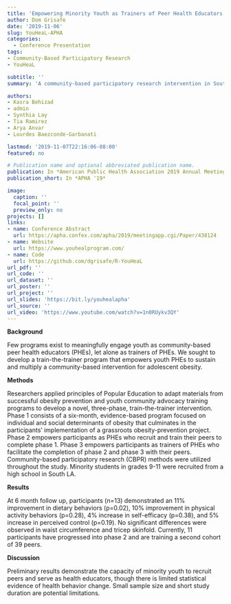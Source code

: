 ```yaml
---
title: 'Empowering Minority Youth as Trainers of Peer Health Educators for the Prevention of Childhood Obesity: A Community-Based Intervention in South Los Angeles'
author: Dom Grisafe
date: '2019-11-06'
slug: YouHeaL-APHA
categories:
  - Conference Presentation
tags:
- Community-Based Participatory Research
- YouHeaL

subtitle: ''
summary: 'A community-based participatory research intervention in South Los Angeles to empower high school students to develop healthy nutrition and exercise habits. Effect sizes of preliminary results were small, but in expected directions. Data collection will continue through 2022.'

authors:
- Kasra Behizad
- admin
- Synthia Lay
- Tia Ramirez
- Arya Anvar
- Lourdes Baezconde-Garbanati

lastmod: '2019-11-07T22:16:06-08:00'
featured: no

# Publication name and optional abbreviated publication name.
publication: In *American Public Health Association 2019 Annual Meeting and Expo*
publication_short: In *APHA '19*

image:
  caption: ''
  focal_point: ''
  preview_only: no
projects: []
links:
- name: Conference Abstract
  url: https://apha.confex.com/apha/2019/meetingapp.cgi/Paper/438124
- name: Website
  url: https://www.youhealprogram.com/
- name: Code
  url: https://github.com/dgrisafe/R-YouHeaL
url_pdf: ''
url_code: ''
url_dataset: ''
url_poster: ''
url_project: ''
url_slides: 'https://bit.ly/youhealapha'
url_source: ''
url_video: 'https://www.youtube.com/watch?v=1n0RUykv3QY'
---
```


**Background**  

Few programs exist to meaningfully engage youth as community-based peer health educators (PHEs), let alone as trainers of PHEs. We sought to develop a train-the-trainer program that empowers youth PHEs to sustain and multiply a community-based intervention for adolescent obesity.

**Methods**  

Researchers applied principles of Popular Education to adapt materials from successful obesity prevention and youth community advocacy training programs to develop a novel, three-phase, train-the-trainer intervention. Phase 1 consists of a six-month, evidence-based program focused on individual and social determinants of obesity that culminates in the participants’ implementation of a grassroots obesity-prevention project. Phase 2 empowers participants as PHEs who recruit and train their peers to complete phase 1. Phase 3 empowers participants as trainers of PHEs who facilitate the completion of phase 2 and phase 3 with their peers. Community-based participatory research (CBPR) methods were utilized throughout the study. Minority students in grades 9-11 were recruited from a high school in South LA.

**Results**  

At 6 month follow up, participants (n=13) demonstrated an 11% improvement in dietary behaviors (p=0.02), 10% improvement in physical activity behaviors (p=0.28), 4% increase in self-efficacy (p=0.38), and 5% increase in perceived control (p=0.19). No significant differences were observed in waist circumference and tricep skinfold. Currently, 11 participants have progressed into phase 2 and are training a second cohort of 39 peers.

**Discussion**  

Preliminary results demonstrate the capacity of minority youth to recruit peers and serve as health educators, though there is limited statistical evidence of health behavior change. Small sample size and short study duration are potential limitations.

